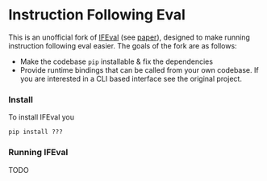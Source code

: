 # Instruction Following Eval

This is an unofficial fork of [IFEval](https://github.com/josejg/google-research/tree/master/instruction_following_eval) (see [paper](https://arxiv.org/abs/2311.07911)), designed to make running instruction following eval easier. The goals of the fork are as follows: 

- Make the codebase `pip` installable & fix the dependencies
- Provide runtime bindings that can be called from your own codebase. If you are interested in a CLI based interface see the original project.

### Install 

To install IFEval you

```shell
pip install ???
```

### Running IFEval

TODO

